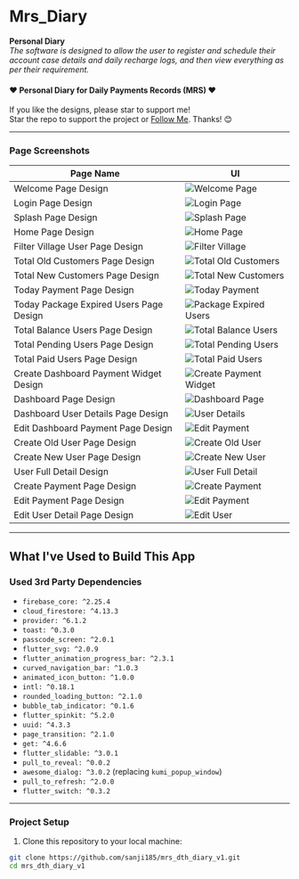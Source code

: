 # Mrs_Diary

**Personal Diary**  
_The software is designed to allow the user to register and schedule their account case details and daily recharge logs, and then view everything as per their requirement._

#### :heart: Personal Diary for Daily Payments Records (MRS) :heart:

If you like the designs, please star to support me!  
Star the repo to support the project or [Follow Me](https://github.com/sanji185). Thanks! 😊

---

### Page Screenshots

| **Page Name** | **UI** |
| ------------- | ------ |
| Welcome Page Design | ![Welcome Page](https://user-images.githubusercontent.com/59352357/110235169-a2308000-7f54-11eb-82d1-d1c81fb7c8a4.png) |
| Login Page Design | ![Login Page](https://user-images.githubusercontent.com/59352357/110235183-ac527e80-7f54-11eb-939c-5421d652fbbf.png) |
| Splash Page Design | ![Splash Page](https://user-images.githubusercontent.com/59352357/110235158-9ba20880-7f54-11eb-9aaa-0c3f11f0951f.png) |
| Home Page Design | ![Home Page](https://user-images.githubusercontent.com/59352357/110235182-abb9e800-7f54-11eb-9f59-b3ecc7085b56.png) |
| Filter Village User Page Design | ![Filter Village](https://user-images.githubusercontent.com/59352357/110235181-ab215180-7f54-11eb-9bf0-9b908a19ba6b.png) |
| Total Old Customers Page Design | ![Total Old Customers](https://user-images.githubusercontent.com/59352357/110235163-9fce2600-7f54-11eb-8a0b-d6376eba313f.png) |
| Total New Customers Page Design | ![Total New Customers](https://user-images.githubusercontent.com/59352357/110235162-9f358f80-7f54-11eb-82fc-2f95026d0222.png) |
| Today Payment Page Design | ![Today Payment](https://user-images.githubusercontent.com/59352357/110235160-9e046280-7f54-11eb-99cc-1cdc6f840b94.png) |
| Today Package Expired Users Page Design | ![Package Expired Users](https://user-images.githubusercontent.com/59352357/110235159-9d6bcc00-7f54-11eb-804e-b8b15f0673fc.png) |
| Total Balance Users Page Design | ![Total Balance Users](https://user-images.githubusercontent.com/59352357/110235161-9e9cf900-7f54-11eb-91a2-c3c683ef9df0.png) |
| Total Pending Users Page Design | ![Total Pending Users](https://user-images.githubusercontent.com/59352357/110235166-a197e980-7f54-11eb-80b8-7aee20be013d.png) |
| Total Paid Users Page Design | ![Total Paid Users](https://user-images.githubusercontent.com/59352357/110235165-a0ff5300-7f54-11eb-9efb-d9da220eea5b.png) |
| Create Dashboard Payment Widget Design | ![Create Payment Widget](https://user-images.githubusercontent.com/59352357/110235170-a3fa4380-7f54-11eb-908c-8de01e146766.png) |
| Dashboard Page Design | ![Dashboard Page](https://user-images.githubusercontent.com/59352357/110235174-a65c9d80-7f54-11eb-92bd-44d56c4b1828.png) |
| Dashboard User Details Page Design | ![User Details](https://user-images.githubusercontent.com/59352357/110235175-a6f53400-7f54-11eb-9a42-e6b73f1aaa90.png) |
| Edit Dashboard Payment Page Design | ![Edit Payment](https://user-images.githubusercontent.com/59352357/110235178-a8266100-7f54-11eb-85c6-25e6bcad7a88.png) |
| Create Old User Page Design | ![Create Old User](https://user-images.githubusercontent.com/59352357/110235172-a52b7080-7f54-11eb-8fa5-fcc12d50e54f.png) |
| Create New User Page Design | ![Create New User](https://user-images.githubusercontent.com/59352357/110235171-a3fa4380-7f54-11eb-8465-3fe5c928299a.png) |
| User Full Detail Design | ![User Full Detail](https://user-images.githubusercontent.com/59352357/110235888-b6767c00-7f58-11eb-9290-22122d3b0122.png) |
| Create Payment Page Design | ![Create Payment](https://user-images.githubusercontent.com/59352357/110235173-a5c40700-7f54-11eb-8634-f16c9db43945.png) |
| Edit Payment Page Design | ![Edit Payment](https://user-images.githubusercontent.com/59352357/110235179-a9578e00-7f54-11eb-82c7-6b52d5a3d9c2.png) |
| Edit User Detail Page Design | ![Edit User](https://user-images.githubusercontent.com/59352357/110235180-a9f02480-7f54-11eb-81a6-ba252f01f9c9.png) |

---

## What I've Used to Build This App

### Used 3rd Party Dependencies

- `firebase_core: ^2.25.4`
- `cloud_firestore: ^4.13.3`
- `provider: ^6.1.2`
- `toast: ^0.3.0`
- `passcode_screen: ^2.0.1`
- `flutter_svg: ^2.0.9`
- `flutter_animation_progress_bar: ^2.3.1`
- `curved_navigation_bar: ^1.0.3`
- `animated_icon_button: ^1.0.0`
- `intl: ^0.18.1`
- `rounded_loading_button: ^2.1.0`
- `bubble_tab_indicator: ^0.1.6`
- `flutter_spinkit: ^5.2.0`
- `uuid: ^4.3.3`
- `page_transition: ^2.1.0`
- `get: ^4.6.6`
- `flutter_slidable: ^3.0.1`
- `pull_to_reveal: ^0.0.2`
- `awesome_dialog: ^3.0.2` (replacing `kumi_popup_window`)
- `pull_to_refresh: ^2.0.0`
- `flutter_switch: ^0.3.2`

---

### Project Setup

1. Clone this repository to your local machine:

```bash
git clone https://github.com/sanji185/mrs_dth_diary_v1.git
cd mrs_dth_diary_v1
